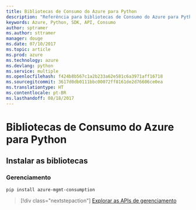 ```yaml
---
title: Bibliotecas de Consumo do Azure para Python
description: "Referência para bibliotecas de Consumo do Azure para Python"
keywords: Azure, Python, SDK, API, Consumo
author: sptramer
ms.author: sttramer
manager: douge
ms.date: 07/10/2017
ms.topic: article
ms.prod: azure
ms.technology: azure
ms.devlang: python
ms.service: multiple
ms.openlocfilehash: f424b8b567c1a2b233a62e581c6a3971aff16718
ms.sourcegitcommit: 3617d0db0111bbc00072ff8161de2d76606ce0ea
ms.translationtype: HT
ms.contentlocale: pt-BR
ms.lasthandoff: 08/18/2017
---
```

# <a name="azure-consumption-libraries-for-python"></a>Bibliotecas de Consumo do Azure para Python

## <a name="install-the-libraries"></a>Instalar as bibliotecas


### <a name="management"></a>Gerenciamento

```bash
pip install azure-mgmt-consumption
```
> [!div class="nextstepaction"]
> [Explorar as APIs de gerenciamento](/python/api/overview/azure/consumption/managementlibrary)